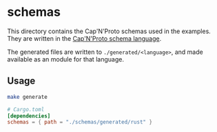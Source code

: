 # schemas

This directory contains the Cap'N'Proto schemas used in the examples. They are written in the [Cap'N'Proto schema language](https://capnproto.org/language.html).

The generated files are written to `./generated/<language>`, and made available as an module for that language.

## Usage

```bash
make generate
```

```toml
# Cargo.toml
[dependencies]
schemas = { path = "./schemas/generated/rust" }
```
